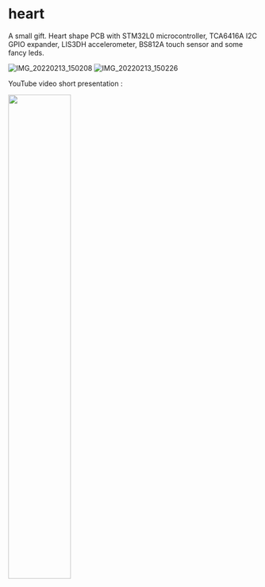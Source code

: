 # heart
 A small gift. Heart shape PCB with STM32L0 microcontroller, TCA6416A I2C GPIO expander, LIS3DH accelerometer, BS812A touch sensor and some fancy leds.

![IMG_20220213_150208](https://user-images.githubusercontent.com/88197474/167257695-5c736a34-3c77-4bcb-ab71-9b3048880d32.jpg)
![IMG_20220213_150226](https://user-images.githubusercontent.com/88197474/167257705-c4dbeb7d-0a6d-4171-bc2c-ca518b42666a.jpg)

YouTube video short presentation :


[<img src="https://user-images.githubusercontent.com/88197474/167258455-390e40ea-757a-4f82-87fb-d62289a7c00c.png" width="50%">](https://youtu.be/TwGDAYFjpBY "Heart")
